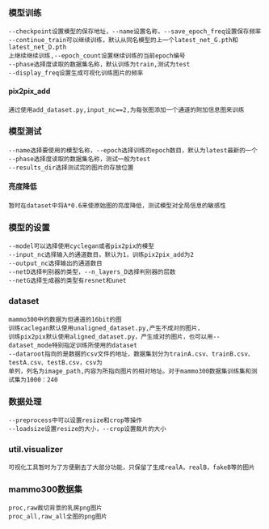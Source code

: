 ### 模型训练
    --checkpoint设置模型的保存地址，--name设置名称，--save_epoch_freq设置保存频率
    --continue_train可以继续训练，默认从同名模型的上一个latest_net_G.pth和latest_net_D.pth
    上继续继续训练,--epoch_count设置继续训练的当前epoch编号
    --phase选择度读取的数据集名称，默认训练为train,测试为test
    --display_freq设置生成可视化训练图片的频率

#### pix2pix_add
    通过使用add_dataset.py,input_nc==2,为每张图添加一个通道的附加信息图来训练

### 模型测试
    --name选择要使用的模型名称，--epoch选择训练的epoch数目，默认为latest最新的一个
    --phase选择度读取的数据集名称，测试一般为test
    --results_dir选择测试完的图片的存放位置
#### 亮度降低
    暂时在dataset中将A*0.6来使原始图的亮度降低，测试模型对全局信息的敏感性

### 模型的设置
    --model可以选择使用cyclegan或者pix2pix的模型
    --input_nc选择输入的通道数目，默认为1，训练pix2pix_add为2
    --output_nc选择输出的通道数目
    --netD选择判别器的类型，--n_layers_D选择判别器的层数
    --netG选择生成器的类型有resnet和unet

### dataset
    mammo300中的数据为但通道的16bit的图
    训练caclegan默认使用unaligned_dataset.py,产生不成对的图片，
    训练pix2pix默认使用aligned_dataset.py，产生成对的图片，也可以用--dataset_mode特别指定训练所使用的dataset
    --dataroot指向的是数据的csv文件的地址，数据集划分为trainA.csv、trainB.csv、testA.csv、testB.csv，csv为
    单列，列名为image_path,内容为所指向图片的相对地址。对于mammo300数据集训练集和测试集为1000：240

### 数据处理
    --preprocess中可以设置resize和crop等操作
    --loadsize设置resize的大小，--crop设置裁片的大小

### util.visualizer
    可视化工具暂时为了方便删去了大部分功能，只保留了生成realA，realB，fakeB等的图片

### mammo300数据集
    proc,raw裁切背景的乳房png图片
    proc_all,raw_all全图的png图片
